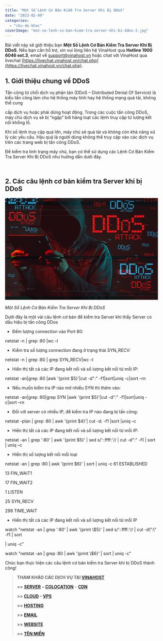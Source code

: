 ```yaml
---
title: "Một Số Lệnh Cơ Bản Kiểm Tra Server Khi Bị DDoS"
date: "2023-02-09"
categories: 
  - "chu-de-khac"
coverImage: "mot-so-lenh-co-ban-kiem-tra-server-khi-bi-ddos-2.jpg"
---
```


Bài viết này sẽ giới thiệu bạn **Một Số Lệnh Cơ Bản Kiểm Tra Server Khi Bị DDoS**. Nếu bạn cần hỗ trợ, xin vui lòng liên hệ VinaHost qua **Hotline 1900 6046 ext.3**, email về [support@vinahost.vn](mailto:support@vinahost.vn) hoặc chat với VinaHost qua livechat [https://livechat.vinahost.vn/chat.php](https://livechat.vinahost.vn/chat.php).

## 1\. Giới thiệu chung về DDoS

Tấn công từ chối dịch vụ phân tán (DDoS – Distributed Denial Of Service) là kiểu tấn công làm cho hệ thống máy tính hay hệ thống mạng quá tải, không thể cung

cấp dịch vụ hoặc phải dừng hoạt động. Trong các cuộc tấn công DDoS, máy chủ dịch vụ sẽ bị “ngập” bởi hàng loạt các lệnh truy cập từ lượng kết nối khổng lồ.

Khi số lệnh truy cập quá lớn, máy chủ sẽ quá tải và không còn khả năng xử lý các yêu cầu. Hậu quả là người dùng không thể truy cập vào các dịch vụ trên các trang web bị tấn công DDoS.

Để kiểm tra tình trạng máy chủ, bạn có thể sử dụng các Lệnh Cơ Bản Kiểm Tra Server Khi Bị DDoS như hướng dẫn dưới đây.

 

## 2\. Các câu lệnh cơ bản kiểm tra Server khi bị DDoS

![Một Số Lệnh Cơ Bản Kiểm Tra Server Khi Bị DDoS ](images/mot-so-lenh-co-ban-kiem-tra-server-khi-bi-ddos-1.jpg)

_Một Số Lệnh Cơ Bản Kiểm Tra Server Khi Bị DDoS_

Dưới đây là một vài câu lệnh cơ bản để kiểm tra Server khi thấy Server có dấu hiệu bị tấn công DDos

- Đếm lượng connection vào Port 80:

netstat -n | grep :80 |wc –l

- Kiểm tra số lượng connection đang ở trạng thái SYN\_RECV:

netstat -n | grep :80 | grep SYN\_RECV|wc –l

- Hiển thị tất cả các IP đang kết nối và số lượng kết nối từ mỗi IP:

netstat -an|grep :80 |awk '{print $5}'|cut -d":" -f1|sort|uniq -c|sort –rn

- Nếu muốn kiểm tra IP nào mở nhiều SYN thì thêm vào:

netstat -an|grep :80|grep SYN |awk '{print $5}'|cut -d":" -f1|sort|uniq -c|sort –rn

- Đối với server có nhiều IP, để kiểm tra IP nào đang bị tấn công:

netstat -plan | grep :80 | awk '{print $4}'| cut -d: -f1 |sort |uniq –c

- Hiển thị tất cả các IP đang kết nối và số lượng kết nối từ mỗi IP:

netstat -an | grep ':80' | awk '{print $5}' | sed s/'::ffff:'// | cut -d":" -f1 | sort | uniq –c

- Hiển thị số lượng kết nối mỗi loại

netstat -an | grep :80 | awk '{print $6}' | sort | uniq -c 61 ESTABLISHED

13 FIN\_WAIT1

17 FIN\_WAIT2

1 LISTEN

25 SYN\_RECV

298 TIME\_WAIT

- Hiển thị tất cả các IP đang kết nối và số lượng kết nối từ mỗi IP

watch "netstat -an | grep ':80' | awk '{print \\$5}' | sed s/'::ffff:'// | cut -d\\":\\" -f1 | sort

| uniq -c”

watch "netstat -an | grep :80 | awk '{print \\$6}' | sort | uniq -c"

Chúc bạn thực hiện các câu lệnh cơ bản kiểm tra Server khi bị DDoS thành công!

> **THAM KHẢO CÁC DỊCH VỤ TẠI [VINAHOST](https://kb.vinahost.vn/)**
> 
> **\>>** [**SERVER**](https://vinahost.vn/thue-may-chu-rieng/) **–** [**COLOCATION**](https://vinahost.vn/colocation.html) – [**CDN**](https://vinahost.vn/dich-vu-cdn-chuyen-nghiep)
> 
> **\>> [CLOUD](https://vinahost.vn/cloud-server-gia-re/) – [VPS](https://vinahost.vn/vps-ssd-chuyen-nghiep/)**
> 
> **\>> [HOSTING](https://vinahost.vn/wordpress-hosting)**
> 
> **\>> [EMAIL](https://vinahost.vn/email-hosting)**
> 
> **\>> [WEBSITE](http://vinawebsite.vn/)**
> 
> **\>> [TÊN MIỀN](https://vinahost.vn/ten-mien-gia-re/)**
